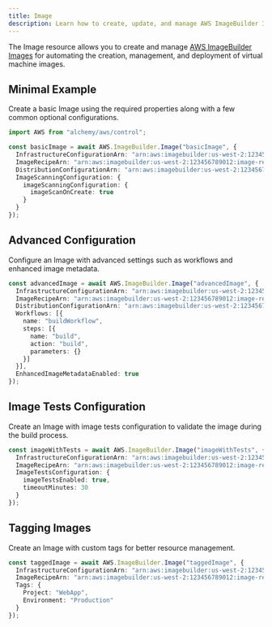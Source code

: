 ```yaml
---
title: Image
description: Learn how to create, update, and manage AWS ImageBuilder Images using Alchemy Cloud Control.
---
```


The Image resource allows you to create and manage [AWS ImageBuilder Images](https://docs.aws.amazon.com/imagebuilder/latest/userguide/) for automating the creation, management, and deployment of virtual machine images.

## Minimal Example

Create a basic Image using the required properties along with a few common optional configurations.

```ts
import AWS from "alchemy/aws/control";

const basicImage = await AWS.ImageBuilder.Image("basicImage", {
  InfrastructureConfigurationArn: "arn:aws:imagebuilder:us-west-2:123456789012:infrastructure-configuration/my-infrastructure-configuration",
  ImageRecipeArn: "arn:aws:imagebuilder:us-west-2:123456789012:image-recipe/my-image-recipe",
  DistributionConfigurationArn: "arn:aws:imagebuilder:us-west-2:123456789012:distribution-configuration/my-distribution-configuration",
  ImageScanningConfiguration: {
    imageScanningConfiguration: {
      imageScanOnCreate: true
    }
  }
});
```

## Advanced Configuration

Configure an Image with advanced settings such as workflows and enhanced image metadata.

```ts
const advancedImage = await AWS.ImageBuilder.Image("advancedImage", {
  InfrastructureConfigurationArn: "arn:aws:imagebuilder:us-west-2:123456789012:infrastructure-configuration/my-infrastructure-configuration",
  ImageRecipeArn: "arn:aws:imagebuilder:us-west-2:123456789012:image-recipe/my-image-recipe",
  DistributionConfigurationArn: "arn:aws:imagebuilder:us-west-2:123456789012:distribution-configuration/my-distribution-configuration",
  Workflows: [{
    name: "buildWorkflow",
    steps: [{
      name: "build",
      action: "build",
      parameters: {}
    }]
  }],
  EnhancedImageMetadataEnabled: true
});
```

## Image Tests Configuration

Create an Image with image tests configuration to validate the image during the build process.

```ts
const imageWithTests = await AWS.ImageBuilder.Image("imageWithTests", {
  InfrastructureConfigurationArn: "arn:aws:imagebuilder:us-west-2:123456789012:infrastructure-configuration/my-infrastructure-configuration",
  ImageRecipeArn: "arn:aws:imagebuilder:us-west-2:123456789012:image-recipe/my-image-recipe",
  ImageTestsConfiguration: {
    imageTestsEnabled: true,
    timeoutMinutes: 30
  }
});
```

## Tagging Images

Create an Image with custom tags for better resource management.

```ts
const taggedImage = await AWS.ImageBuilder.Image("taggedImage", {
  InfrastructureConfigurationArn: "arn:aws:imagebuilder:us-west-2:123456789012:infrastructure-configuration/my-infrastructure-configuration",
  ImageRecipeArn: "arn:aws:imagebuilder:us-west-2:123456789012:image-recipe/my-image-recipe",
  Tags: {
    Project: "WebApp",
    Environment: "Production"
  }
});
```